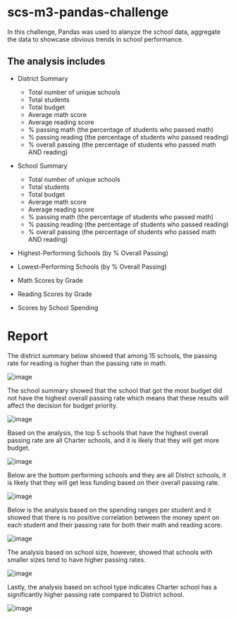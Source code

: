 # scs-m3-pandas-challenge

In this challenge, Pandas was used to alanyze the school data, aggregate the data to showcase obvious trends in school performance.

## The analysis includes

* District Summary
  * Total number of unique schools
  * Total students
  * Total budget
  * Average math score
  * Average reading score
  * % passing math (the percentage of students who passed math)
  * % passing reading (the percentage of students who passed reading)
  * % overall passing (the percentage of students who passed math AND reading)

* School Summary
  * Total number of unique schools
  * Total students
  * Total budget
  * Average math score
  * Average reading score
  * % passing math (the percentage of students who passed math)
  * % passing reading (the percentage of students who passed reading)
  * % overall passing (the percentage of students who passed math AND reading)

* Highest-Performing Schools (by % Overall Passing)
* Lowest-Performing Schools (by % Overall Passing)
* Math Scores by Grade
* Reading Scores by Grade
* Scores by School Spending

# Report

The district summary below showed that among 15 schools, the passing rate for reading is higher than the passing rate in math.

![image](https://github.com/msncn/scs-m4-pandas-challenge/assets/130943141/0ef6442a-4efd-40cc-99a5-9a55af629317)

The school summary showed that the school that got the most budget did not have the highest overall passing rate which means that these results will affect the decision for budget priority.

![image](https://github.com/msncn/scs-m4-pandas-challenge/assets/130943141/117f2e52-6350-4791-bf32-c4651cbe5b31)

Based on the analysis, the top 5 schools that have the highest overall passing rate are all Charter schools, and it is likely that they will get more budget.

![image](https://github.com/msncn/scs-m4-pandas-challenge/assets/130943141/adec6dea-e5c0-41cf-8db2-13ea1f67f45f)

Below are the bottom performing schools and they are all Distrct schools, it is likely that they will get less funding based on their overall passing rate.

![image](https://github.com/msncn/scs-m4-pandas-challenge/assets/130943141/791e3b37-1d5a-40a9-9432-0ccb74bf9b4b)

Below is the analysis based on the spending ranges per student and it showed that there is no positive correlation between the money spent on each student and their passing rate for both their math and reading score.

![image](https://github.com/msncn/scs-m4-pandas-challenge/assets/130943141/15d942d6-bb46-47fc-8bee-9aeafe0faa6a)

The analysis based on school size, however, showed that schools with smaller sizes tend to have higher passing rates.

![image](https://github.com/msncn/scs-m4-pandas-challenge/assets/130943141/9247ef5a-0623-47b3-ba4f-bec28a8321d3)

Lastly, the analysis based on school type indicates Charter school has a significantly higher passing rate compared to District school.

![image](https://github.com/msncn/scs-m4-pandas-challenge/assets/130943141/cd46f5f9-6ccd-4461-9bba-98acf26370d2)
